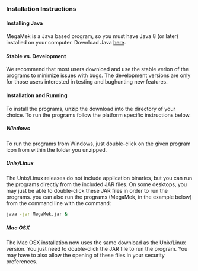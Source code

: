 ### Installation Instructions

#### Installing Java

MegaMek is a Java based program, so you must have Java 8 (or later) installed on your computer. Download Java [here](https://java.com/en/).

#### Stable vs. Development

We recommend that most users download and use the stable verion of the programs to minimize issues with bugs. The development versions are only for those users interested in testing and bughunting new features.

#### Installation and Running

To install the programs, unzip the download into the directory of your choice. To run the programs follow the platform specific instructions below.

##### Windows

To run the programs from Windows, just double-click on the given program icon from within the folder you unzipped.

##### Unix/Linux

The Unix/Linux releases do not include application binaries, but you can run the programs directly from the included JAR files. On some desktops, you may just be able to double-click these JAR files in order to run the programs. you can also run the programs (MegaMek, in the example below) from the command line with the command:

```bash
java -jar MegaMek.jar &
```

##### Mac OSX

The Mac OSX installation now uses the same download as the Unix/Linux version. You just need to double-click the JAR file to run the program. You may have to also allow the opening of these files in your security preferences.
